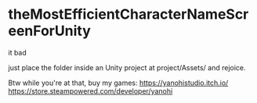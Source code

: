 # theMostEfficientCharacterNameScreenForUnity
 it bad

just place the folder inside an Unity project at project/Assets/ and rejoice.

Btw while you're at that, buy my games:
https://yanohistudio.itch.io/
https://store.steampowered.com/developer/yanohi